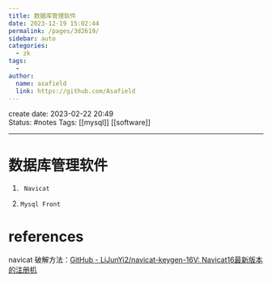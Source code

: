 ```yaml
---
title: 数据库管理软件
date: 2023-12-19 15:02:44
permalink: /pages/3d2619/
sidebar: auto
categories:
  - zk
tags:
  - 
author: 
  name: asafield
  link: https://github.com/Asafield
---
```

create date: 2023-02-22 20:49  
Status: #notes 
Tags: [[mysql]] [[software]]

---

# 数据库管理软件
1. ` Navicat`

2. `Mysql Front` 
# references
navicat 破解方法：[GitHub - LiJunYi2/navicat-keygen-16V: Navicat16最新版本的注册机](https://github.com/LiJunYi2/navicat-keygen-16V)
